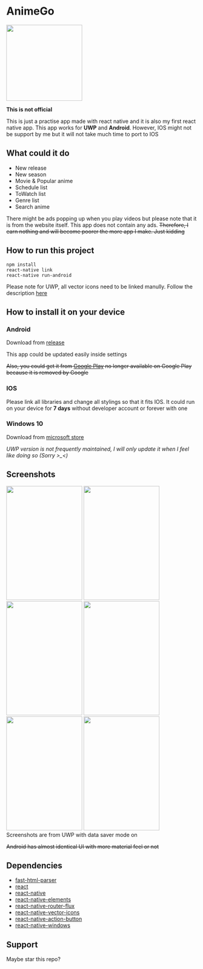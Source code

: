 # AnimeGo
<img src="https://raw.githubusercontent.com/HenryQuan/React-Native-GoGoAnime/master/sketch/Icons/AppIcon.png" width="200px" height="200px" />

**This is not official**

This is just a practise app made with react native and it is also my first react native app.
This app works for **UWP** and **Android**. However, IOS might not be support by me but it will not take much time to port to IOS

## What could it do
- New release
- New season
- Movie & Popular anime
- Schedule list
- ToWatch list
- Genre list
- Search anime

There might be ads popping up when you play videos but please note that it is from the website itself. This app does not contain any ads. ~~Therefore, I earn nothing and will become poorer the more app I make. Just kidding~~

## How to run this project
~~~~
npm install
react-native link
react-native run-android
~~~~
Please note for UWP, all vector icons need to be linked manully. Follow the description [here](https://github.com/oblador/react-native-vector-icons)

## How to install it on your device
### **Android**
Download from [release](https://github.com/HenryQuan/React-Native-GoGoAnime/releases)

This app could be updated easily inside settings

~~Also, you could get it from [Google Play](https://play.google.com/store/apps/details?id=com.yihengquan.gogoanime)
no longer available on Google Play because it is removed by Google~~
### **IOS**
Please link all libraries and change all stylings so that it fits IOS. It could run on your device for **7 days** without developer account or forever with one
### **Windows 10**
Download from [microsoft store](https://www.microsoft.com/en-AU/store/p/anime-go/9mx3qr26zfdj?rtc=1)

*UWP version is not frequently maintained, I will only update it when I feel like doing so (Sorry >_<)*

## Screenshots
<div>
  <img src="https://raw.githubusercontent.com/HenryQuan/React-Native-GoGoAnime/master/screenshots/UWP/1.PNG" width="200px" height="300px" />
  <img src="https://raw.githubusercontent.com/HenryQuan/React-Native-GoGoAnime/master/screenshots/UWP/2.PNG" width="200px" height="300px" />
  <img src="https://raw.githubusercontent.com/HenryQuan/React-Native-GoGoAnime/master/screenshots/UWP/3.PNG" width="200px" height="300px" />
  <img src="https://raw.githubusercontent.com/HenryQuan/React-Native-GoGoAnime/master/screenshots/UWP/4.PNG" width="200px" height="300px" />
  <img src="https://raw.githubusercontent.com/HenryQuan/React-Native-GoGoAnime/master/screenshots/UWP/5.PNG" width="200px" height="300px" />
  <img src="https://raw.githubusercontent.com/HenryQuan/React-Native-GoGoAnime/master/screenshots/UWP/6.PNG" width="200px" height="300px" />
</div>
Screenshots are from UWP with data saver mode on

~~Android has almost identical UI with more material feel or not~~

## Dependencies
* [fast-html-parser](https://github.com/ashi009/node-fast-html-parser)
* [react](https://github.com/facebook/react)
* [react-native](https://github.com/facebook/react-native)
* [react-native-elements](https://github.com/react-native-training/react-native-elements)
* [react-native-router-flux](https://github.com/aksonov/react-native-router-flux)
* [react-native-vector-icons](https://github.com/oblador/react-native-vector-icons)
* [react-native-action-button](https://github.com/mastermoo/react-native-action-button)
* [react-native-windows](https://github.com/Microsoft/react-native-windows)

## Support
Maybe star this repo?
